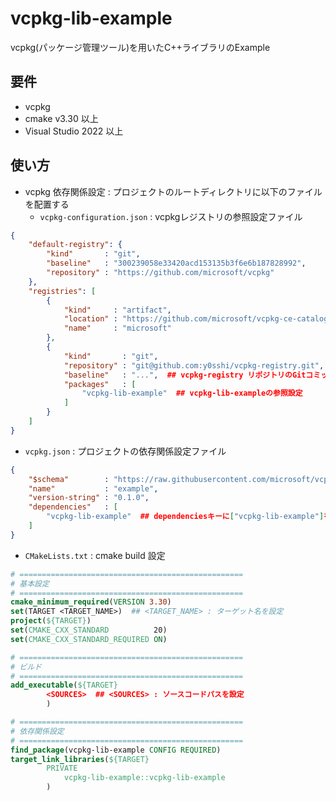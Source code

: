 # vcpkg-lib-example
vcpkg(パッケージ管理ツール)を用いたC++ライブラリのExample


## 要件
- vcpkg
- cmake v3.30 以上
- Visual Studio 2022 以上


## 使い方
- vcpkg 依存関係設定 : プロジェクトのルートディレクトリに以下のファイルを配置する
  - `vcpkg-configuration.json` : vcpkgレジストリの参照設定ファイル
```json
{
    "default-registry": {
        "kind"       : "git",
        "baseline"   : "300239058e33420acd153135b3f6e6b187828992",
        "repository" : "https://github.com/microsoft/vcpkg"
    },
    "registries": [
        {
            "kind"     : "artifact",
            "location" : "https://github.com/microsoft/vcpkg-ce-catalog/archive/refs/heads/main.zip",
            "name"     : "microsoft"
        },
        {
            "kind"       : "git",
            "repository" : "git@github.com:y0sshi/vcpkg-registry.git",  ## vcpkg-registry リポジトリのURL
            "baseline"   : "...",  ## vcpkg-registry リポジトリのGitコミットハッシュ
            "packages"   : [
                "vcpkg-lib-example"  ## vcpkg-lib-exampleの参照設定
            ]
        }
    ]
}
```
  - `vcpkg.json` : プロジェクトの依存関係設定ファイル
```json
{
    "$schema"        : "https://raw.githubusercontent.com/microsoft/vcpkg/master/scripts/vcpkg.schema.json",
    "name"           : "example",
    "version-string" : "0.1.0",
    "dependencies"   : [
        "vcpkg-lib-example"  ## dependenciesキーに["vcpkg-lib-example"]を指定
    ]
}
```

  - `CMakeLists.txt` : cmake build 設定
```cmake
# ==================================================
# 基本設定 
# ==================================================
cmake_minimum_required(VERSION 3.30)
set(TARGET <TARGET_NAME>)  ## <TARGET_NAME> : ターゲット名を設定
project(${TARGET})
set(CMAKE_CXX_STANDARD          20)
set(CMAKE_CXX_STANDARD_REQUIRED ON)

# ==================================================
# ビルド 
# ==================================================
add_executable(${TARGET}
        <SOURCES>  ## <SOURCES> : ソースコードパスを設定
        )

# ==================================================
# 依存関係設定
# ==================================================
find_package(vcpkg-lib-example CONFIG REQUIRED)
target_link_libraries(${TARGET}
        PRIVATE
            vcpkg-lib-example::vcpkg-lib-example
        )

```

